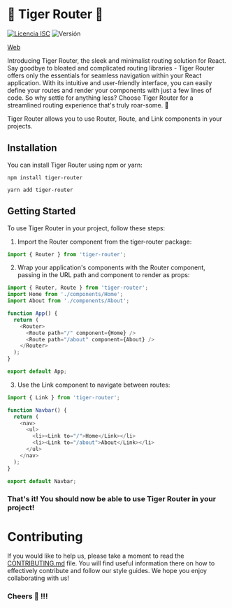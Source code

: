  # 🐯 Tiger Router 🐯
[![Licencia ISC](https://img.shields.io/badge/License-ISC-green.svg)](https://opensource.org/licenses/ISC)
![Versión](https://img.shields.io/npm/v/tiger-router)

[Web](https://www.npmjs.com/package/tiger-router)


Introducing Tiger Router, the sleek and minimalist routing solution for React. Say goodbye to bloated and complicated routing libraries - Tiger Router offers only the essentials for seamless navigation within your React application. With its intuitive and user-friendly interface, you can easily define your routes and render your components with just a few lines of code. So why settle for anything less? Choose Tiger Router for a streamlined routing experience that's truly roar-some. 🐯


Tiger Router allows you to use Router, Route, and Link components in your projects.


## Installation

You can install Tiger Router using npm or yarn:

`npm install tiger-router`

`yarn add tiger-router`

## Getting Started

To use Tiger Router in your project, follow these steps:

1. Import the Router component from the tiger-router package:

```js
import { Router } from 'tiger-router';
```

2. Wrap your application's components with the Router component, passing in the URL path and component to render as props:

```js
import { Router, Route } from 'tiger-router';
import Home from './components/Home';
import About from './components/About';

function App() {
  return (
    <Router>
      <Route path="/" component={Home} />
      <Route path="/about" component={About} />
    </Router>
  );
}

export default App;
```

3. Use the Link component to navigate between routes:

```js
import { Link } from 'tiger-router';

function Navbar() {
  return (
    <nav>
      <ul>
        <li><Link to="/">Home</Link></li>
        <li><Link to="/about">About</Link></li>
      </ul>
    </nav>
  );
}

export default Navbar;
```

<h3>That's it! You should now be able to use Tiger Router in your project!</h3>

# Contributing

If you would like to help us, please take a moment to read the [CONTRIBUTING.md](https://github.com/Fasping/tiger-router/blob/main/CONTRIBUTING.md) file. You will find useful information there on how to effectively contribute and follow our style guides. We hope you enjoy collaborating with us!


<h3> Cheers 🍻 !!! </h3>
